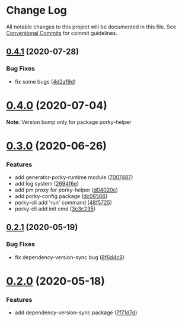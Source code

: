 # Change Log

All notable changes to this project will be documented in this file.
See [Conventional Commits](https://conventionalcommits.org) for commit guidelines.

## [0.4.1](https://github.com/porky-prince/porky-cli/compare/v0.4.0...v0.4.1) (2020-07-28)


### Bug Fixes

* fix some bugs ([4d2a19d](https://github.com/porky-prince/porky-cli/commit/4d2a19daa1a240fa53e5f351007336daf8990a35))





# [0.4.0](https://github.com/porky-prince/porky-cli/compare/v0.3.0...v0.4.0) (2020-07-04)

**Note:** Version bump only for package porky-helper





# [0.3.0](https://github.com/porky-prince/porky-cli/compare/v0.2.4...v0.3.0) (2020-06-26)


### Features

* add generator-porky-runtime module ([7007487](https://github.com/porky-prince/porky-cli/commit/7007487e8cac32ed84795debea0d952417c2f61a))
* add log system ([2694f6e](https://github.com/porky-prince/porky-cli/commit/2694f6ec8096319d33193d35a9a092fdcdc9f5f1))
* add pm proxy for porky-helper ([d04020c](https://github.com/porky-prince/porky-cli/commit/d04020c26d2771a674869fb7c12a3f82ada9bc94))
* add porky-config package ([dc06566](https://github.com/porky-prince/porky-cli/commit/dc06566776e2dc9bef644c696d98922224be0ec9))
* porky-cli add 'run' command ([48f5725](https://github.com/porky-prince/porky-cli/commit/48f57258f4afe2f1c1dc0c6fcaf46c9a527945c0))
* porky-cli add init cmd ([3c3c235](https://github.com/porky-prince/porky-cli/commit/3c3c235a25fda34485ea56a1ca724ab659660b43))





## [0.2.1](https://github.com/porky-prince/porky-cli/compare/v0.2.0...v0.2.1) (2020-05-19)


### Bug Fixes

* fix dependency-version-sync bug ([8f6d4c8](https://github.com/porky-prince/porky-cli/commit/8f6d4c84ff60ec6e66656f7a81429976caba1498))





# [0.2.0](https://github.com/porky-prince/porky-cli/compare/v0.1.4...v0.2.0) (2020-05-18)


### Features

* add dependency-version-sync package ([7f71d7d](https://github.com/porky-prince/porky-cli/commit/7f71d7d0ae3851c534c331f15da09725db146ac4))
